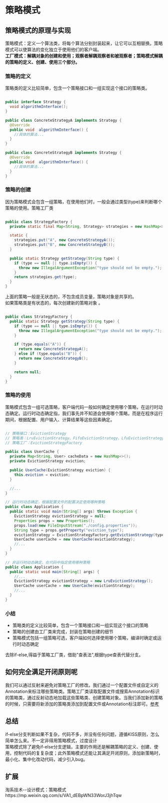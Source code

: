 
# 策略模式

## 策略模式的原理与实现
策略模式：定义一个算法类，将每个算法分别封装起来，让它可以互相替换。策略模式可以使算法的变化独立于使用他们的客户端。  
<strong>工厂模式：解耦对象的创建和使用；观察者解耦观察者和被观察者；策略模式解耦的策略的定义、创建、使用三个部分。</strong>

### 策略的定义
策略类的定义比较简单，包含一个策略接口和一组实现这个接口的策略类。
```java

public interface Strategy {
  void algorithmInterface();
}

public class ConcreteStrategyA implements Strategy {
  @Override
  public void  algorithmInterface() {
    //具体的算法...
  }
}

public class ConcreteStrategyB implements Strategy {
  @Override
  public void  algorithmInterface() {
    //具体的算法...
  }
}
```
### 策略的创建
因为策略模式会包含一组策略，在使用他们时，一般会通过类型(type)来判断哪个策略的使用。策略工厂类
```java

public class StrategyFactory {
  private static final Map<String, Strategy> strategies = new HashMap<>();

  static {
    strategies.put("A", new ConcreteStrategyA());
    strategies.put("B", new ConcreteStrategyB());
  }

  public static Strategy getStrategy(String type) {
    if (type == null || type.isEmpty()) {
      throw new IllegalArgumentException("type should not be empty.");
    }
    return strategies.get(type);
  }
}
```
上面的策略一般是无状态的，不包含成员变量，策略对象是共享的。  
如果策略类是有状态的，每次创建新的策略对象 。
```java

public class StrategyFactory {
  public static Strategy getStrategy(String type) {
    if (type == null || type.isEmpty()) {
      throw new IllegalArgumentException("type should not be empty.");
    }

    if (type.equals("A")) {
      return new ConcreteStrategyA();
    } else if (type.equals("B")) {
      return new ConcreteStrategyB();
    }

    return null;
  }
}
```
### 策略的使用

策略模式包含一组可选策略，客户端代码一般如何确定使用哪个策略，在运行时动态确定。运行时动态确定指，我们事先并不知道会使用哪个策略，而是在程序运行期间，根据配置、用户输入、计算结果等这些因素确定。  
```java

// 策略接口：EvictionStrategy
// 策略类：LruEvictionStrategy、FifoEvictionStrategy、LfuEvictionStrategy...
// 策略工厂：EvictionStrategyFactory

public class UserCache {
  private Map<String, User> cacheData = new HashMap<>();
  private EvictionStrategy eviction;

  public UserCache(EvictionStrategy eviction) {
    this.eviction = eviction;
  }

  //...
}

// 运行时动态确定，根据配置文件的配置决定使用哪种策略
public class Application {
  public static void main(String[] args) throws Exception {
    EvictionStrategy evictionStrategy = null;
    Properties props = new Properties();
    props.load(new FileInputStream("./config.properties"));
    String type = props.getProperty("eviction_type");
    evictionStrategy = EvictionStrategyFactory.getEvictionStrategy(type);
    UserCache userCache = new UserCache(evictionStrategy);
    //...
  }
}

// 非运行时动态确定，在代码中指定使用哪种策略
public class Application {
  public static void main(String[] args) {
    //...
    EvictionStrategy evictionStrategy = new LruEvictionStrategy();
    UserCache userCache = new UserCache(evictionStrategy);
    //...
  }
}
```
### 小结
* 策略类的定义比较简单，包含一个策略接口和一组实现这个接口的策略
* 策略的创建由工厂类来完成，封装在策略创建的细节
* 策略模式包括一组策略可选，客户端如何选择使用哪个策略，编译时确定或运行时动态确定

去除if-else,得益于策略工厂类，借助"查表法",根据type查表代替分支。

## 如何完全满足开闭原则呢
我们可以通过反射来避免对策略工厂的修改。我们通过一个配置文件或自定义的Annotation来标注哪些策略类。策略工厂类读取配置文件或搜索Annotation标识的策略类，通过反射动态地加载这些策略类、创建策略对象。当我们添加新的策略的时候，只需要将新添加的策略类添加到配置文件或Annotation标注即可。[参考](https://blog.csdn.net/zjj2006/article/details/105064557)

## 总结
if-else分支判断如果不复杂，代码不多，并没有任何问题，遵循KISS原则，怎么简单怎么来。不一定非得用策略模式，过度设计    
策略模式除了避免if-else分支逻辑，主要的作用还是解耦策略的定义、创建、使用，控制代码的复复杂度；此外策略模式还能让其满足开闭原则，添加新策略时，最小化、集中化改动代码，减少引入bug。

## 扩展

淘系技术--设计模式：策略模式https://mp.weixin.qq.com/s/VA1_dEBpWN33WorJ3jhTqw